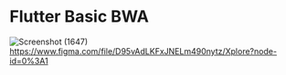 # Flutter Basic BWA


![Screenshot (1647)](https://user-images.githubusercontent.com/75615789/161482624-cf1acfb5-a049-43ac-a14a-a19bc140a948.png)
https://www.figma.com/file/D95vAdLKFxJNELm490nytz/Xplore?node-id=0%3A1
